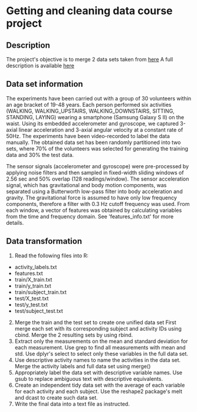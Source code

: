 # Getting and cleaning data course project

## Description
The project's objective is to merge 2 data sets taken from [here](https://d396qusza40orc.cloudfront.net/getdata%2Fprojectfiles%2FUCI%20HAR%20Dataset.zip)
A full description is available [here](http://archive.ics.uci.edu/ml/datasets/Human+Activity+Recognition+Using+Smartphones)

## Data set information
The experiments have been carried out with a group of 30 volunteers within an age bracket of 19-48 years. Each person performed six activities (WALKING, WALKING_UPSTAIRS, WALKING_DOWNSTAIRS, SITTING, STANDING, LAYING) wearing a smartphone (Samsung Galaxy S II) on the waist. Using its embedded accelerometer and gyroscope, we captured 3-axial linear acceleration and 3-axial angular velocity at a constant rate of 50Hz. The experiments have been video-recorded to label the data manually. The obtained data set has been randomly partitioned into two sets, where 70% of the volunteers was selected for generating the training data and 30% the test data. 

The sensor signals (accelerometer and gyroscope) were pre-processed by applying noise filters and then sampled in fixed-width sliding windows of 2.56 sec and 50% overlap (128 readings/window). The sensor acceleration signal, which has gravitational and body motion components, was separated using a Butterworth low-pass filter into body acceleration and gravity. The gravitational force is assumed to have only low frequency components, therefore a filter with 0.3 Hz cutoff frequency was used. From each window, a vector of features was obtained by calculating variables from the time and frequency domain. See 'features_info.txt' for more details. 

## Data transformation
1. Read the following files into R:
  * activity_labels.txt
  * features.txt
  * train/X_train.txt
  * train/y_train.txt
  * train/subject_train.txt
  * test/X_test.txt
  * test/y_test.txt
  * test/subject_test.txt
2. Merge the train and the test set to create one unified data set
First merge each set with its corresponding subject and activity IDs using cbind.
Merge the 2 resulting sets by using rbind.
3. Extract only the measurements on the mean and standard deviation for each measurement.
Use grep to find all measurements with mean and std.
Use dplyr's select to select only these variables in the full data set.
4. Use descriptive activity names to name the activities in the data set.
Merge the activity labels and full data set using merge()
5. Appropriately label the data set with descriptive variable names.
Use gsub to replace ambiguous text with descriptive equivalents.
6. Create an independent tidy data set with the average of each variable for each activity and each subject.
Use the reshape2 package's melt and dcast to create such data set.
7. Write the final data into a text file as instructed.
